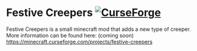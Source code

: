 # Festive Creepers [![CurseForge](http://cf.way2muchnoise.eu/full_312353_downloads.svg)](https://minecraft.curseforge.com/projects/festive-creepers)
Festive Creepers is a small minecraft mod that adds a new type of creeper. 
More information can be found here:
(coming soon) https://minecraft.curseforge.com/projects/festive-creepers
